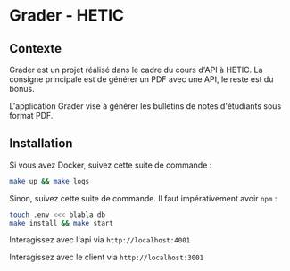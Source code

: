# Grader - HETIC

## Contexte

Grader est un projet réalisé dans le cadre du cours d'API à HETIC. La consigne principale est de générer un PDF avec une API, le reste est du bonus.

L'application Grader vise à générer les bulletins de notes d'étudiants sous format PDF.

## Installation

Si vous avez Docker, suivez cette suite de commande :

```bash
make up && make logs
```

Sinon, suivez cette suite de commande. Il faut impérativement avoir `npm` :

```bash
touch .env <<< blabla db
make install && make start
```

Interagissez avec l'api via `http://localhost:4001`

Interagissez avec le client via `http://localhost:3001`
